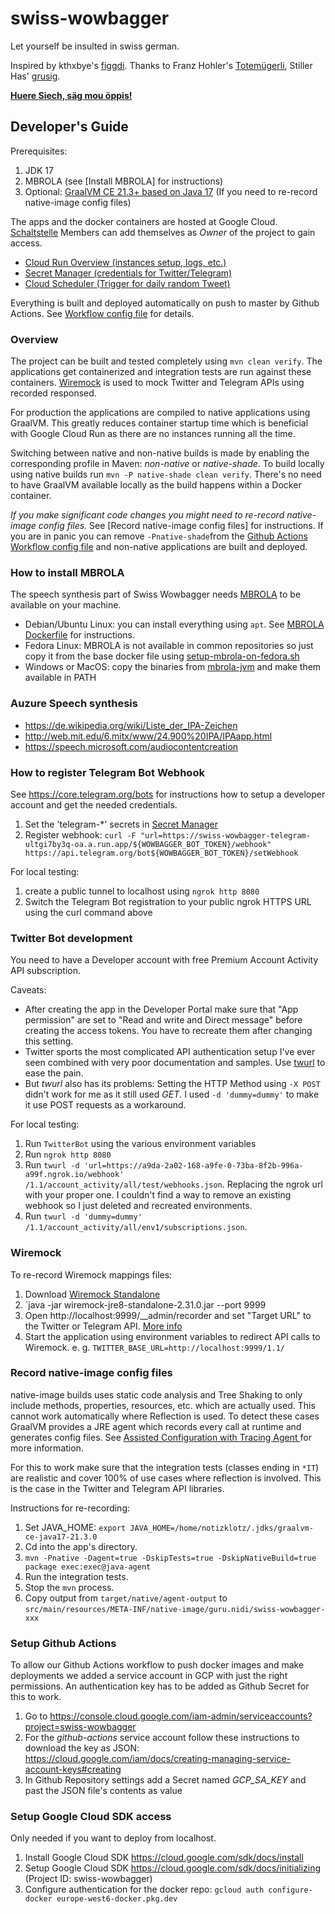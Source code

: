 # swiss-wowbagger
Let yourself be insulted in swiss german.

Inspired by kthxbye's [figgdi](http://figgdi.kthxbye.ch/).
Thanks to Franz Hohler's [Totemügerli](https://www.youtube.com/watch?v=DQi0lsUs8J4),
Stiller Has' [grusig](https://www.youtube.com/watch?v=dfL_IRXVLtQ).

**[Huere Siech, säg mou öppis!](https://nidi3.github.io/swiss-wowbagger)**

## Developer's Guide

Prerequisites:
1. JDK 17
2. MBROLA (see [Install MBROLA] for instructions)
3. Optional: [GraalVM CE 21.3+ based on Java 17](https://www.graalvm.org/downloads/) (If you need to re-record native-image config files)

The apps and the docker containers are hosted at Google Cloud. [Schaltstelle](https://www.schaltstelle.ch) Members can add
themselves as _Owner_ of the project to gain access.

- [Cloud Run Overview (instances setup, logs, etc.)](https://console.cloud.google.com/run?project=swiss-wowbagger)
- [Secret Manager (credentials for Twitter/Telegram)](https://console.cloud.google.com/security/secret-manager?project=swiss-wowbagger)
- [Cloud Scheduler (Trigger for daily random Tweet)](https://console.cloud.google.com/cloudscheduler?project=swiss-wowbagger)

Everything is built and deployed automatically on push to master by Github Actions. See [Workflow config file](.github/workflows/main.yml)
for details.

### Overview

The project can be built and tested completely using `mvn clean verify`. The applications get containerized and integration tests
are run against these containers. [Wiremock](http://wiremock.org) is used to mock Twitter and Telegram APIs using recorded responsed.

For production the applications are compiled to native applications using GraalVM. This greatly reduces container startup 
time which is beneficial with Google Cloud Run as there are no instances running all the time.

Switching between native and non-native builds is made by enabling the corresponding profile in Maven: _non-native_ or _native-shade_.
To build locally using native builds run `mvn -P native-shade clean verify`. There's no need to have GraalVM available
locally as the build happens within a Docker container.

*If you make significant code changes you might need to re-record native-image config files.*
See [Record native-image config files] for instructions. If you are in panic you can remove `-Pnative-shade`from the
[Github Actions Workflow config file](.github/workflows/main.yml) and non-native applications are built and deployed.

### How to install MBROLA
The speech synthesis part of Swiss Wowbagger needs [MBROLA](https://github.com/numediart/MBROLA) to be available on your machine.

- Debian/Ubuntu Linux: you can install everything using `apt`. See [MBROLA Dockerfile](mbrola/Dockerfile) for instructions.
- Fedora Linux: MBROLA is not available in common repositories so just copy it from the base docker file using [setup-mbrola-on-fedora.sh](setup-mbrola-on-fedora.sh) 
- Windows or MacOS: copy the binaries from [mbrola-jvm](https://github.com/nidi3/mbrola-jvm) and make them available in PATH

### Auzure Speech synthesis

- https://de.wikipedia.org/wiki/Liste_der_IPA-Zeichen
- http://web.mit.edu/6.mitx/www/24.900%20IPA/IPAapp.html
- https://speech.microsoft.com/audiocontentcreation

### How to register Telegram Bot Webhook

See https://core.telegram.org/bots for instructions how to setup a developer account and get the needed credentials.

1. Set the 'telegram-*' secrets in [Secret Manager](https://console.cloud.google.com/security/secret-manager?project=swiss-wowbagger)
2. Register webhook: `curl -F "url=https://swiss-wowbagger-telegram-ultgi7by3q-oa.a.run.app/${WOWBAGGER_BOT_TOKEN}/webhook" https://api.telegram.org/bot${WOWBAGGER_BOT_TOKEN}/setWebhook`

For local testing:
1. create a public tunnel to localhost using `ngrok http 8080`
2. Switch the Telegram Bot registration to your public ngrok HTTPS URL using the curl command above

### Twitter Bot development

You need to have a Developer account with free Premium Account Activity API subscription.

Caveats:
- After creating the app in the Developer Portal make sure that "App permission" are set to "Read and write and Direct message" before creating the access tokens. 
You have to recreate them after changing this setting.
- Twitter sports the most complicated API authentication setup I've ever seen combined with very poor documentation and samples.
Use [twurl](https://github.com/twitter/twurl) to ease the pain.
- But _twurl_ also has its problems: Setting the HTTP Method using `-X POST` didn't work for me as it still used _GET_.
I used `-d 'dummy=dummy'` to make it use POST requests as a workaround.

For local testing:
1. Run `TwitterBot` using the various environment variables
2. Run `ngrok http 8080`
3. Run `twurl -d 'url=https://a9da-2a02-168-a9fe-0-73ba-8f2b-996a-a99f.ngrok.io/webhook' /1.1/account_activity/all/test/webhooks.json`. 
Replacing the ngrok url with your proper one. I couldn't find a way to remove an existing webhook so I just deleted and recreated environments.
4. Run `twurl -d 'dummy=dummy' /1.1/account_activity/all/env1/subscriptions.json`.

### Wiremock

To re-record Wiremock mappings files: 

1. Download [Wiremock Standalone](http://wiremock.org/docs/download-and-installation/)
2. `java -jar wiremock-jre8-standalone-2.31.0.jar --port 9999
3. Open http://localhost:9999/__admin/recorder and set "Target URL" to the Twitter or Telegram API. [More info](http://wiremock.org/docs/record-playback/)
4. Start the application using environment variables to redirect API calls to Wiremock. e. g. `TWITTER_BASE_URL=http://localhost:9999/1.1/`

### Record native-image config files

native-image builds uses static code analysis and  Tree Shaking to only include methods, properties, resources, etc. which are
actually used. This cannot work automatically where Reflection is used. To detect these cases GraalVM provides a JRE agent
which records every call at runtime and generates config files. See [Assisted Configuration with Tracing Agent ](https://www.graalvm.org/reference-manual/native-image/Agent/)
for more information.

For this to work make sure that the integration tests (classes ending in `*IT`) are realistic and cover 100% of use cases
where reflection is involved. This is the case in the Twitter and Telegram API libraries.

Instructions for re-recording:
1. Set JAVA_HOME: `export JAVA_HOME=/home/notizklotz/.jdks/graalvm-ce-java17-21.3.0`
2. Cd into the app's directory.
3. `mvn -Pnative -Dagent=true -DskipTests=true -DskipNativeBuild=true package exec:exec@java-agent`
4. Run the integration tests.
5. Stop the `mvn` process.
6. Copy output from `target/native/agent-output` to `src/main/resources/META-INF/native-image/guru.nidi/swiss-wowbagger-xxx`

### Setup Github Actions

To allow our Github Actions workflow to push docker images and make deployments we added a service account in GCP with
just the right permissions. An authentication key has to be added as Github Secret for this to work.

1. Go to https://console.cloud.google.com/iam-admin/serviceaccounts?project=swiss-wowbagger
2. For the _github-actions_ service account follow these instructions to download the key as JSON: https://cloud.google.com/iam/docs/creating-managing-service-account-keys#creating
3. In Github Repository settings add a Secret named _GCP_SA_KEY_ and past the JSON file's contents as value

### Setup Google Cloud SDK access
Only needed if you want to deploy from localhost.

1. Install Google Cloud SDK https://cloud.google.com/sdk/docs/install
2. Setup Google Cloud SDK https://cloud.google.com/sdk/docs/initializing (Project ID: swiss-wowbagger)
3. Configure authentication for the docker repo: `gcloud auth configure-docker europe-west6-docker.pkg.dev`
